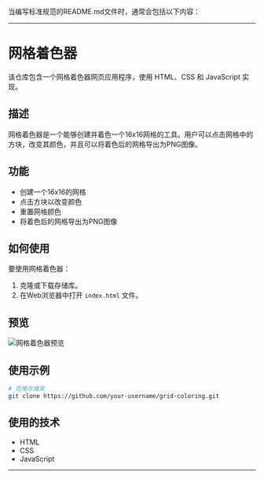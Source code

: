 当编写标准规范的README.md文件时，通常会包括以下内容：

---

# 网格着色器

该仓库包含一个网格着色器网页应用程序，使用 HTML、CSS 和 JavaScript 实现。

## 描述

网格着色器是一个能够创建并着色一个16x16网格的工具。用户可以点击网格中的方块，改变其颜色，并且可以将着色后的网格导出为PNG图像。

## 功能

- 创建一个16x16的网格
- 点击方块以改变颜色
- 重置网格颜色
- 将着色后的网格导出为PNG图像

## 如何使用

要使用网格着色器：

1. 克隆或下载存储库。
2. 在Web浏览器中打开 `index.html` 文件。

## 预览

![网格着色器预览](链接到预览图像.png)

## 使用示例

```bash
# 克隆存储库
git clone https://github.com/your-username/grid-coloring.git
```

## 使用的技术

- HTML
- CSS
- JavaScript
---

